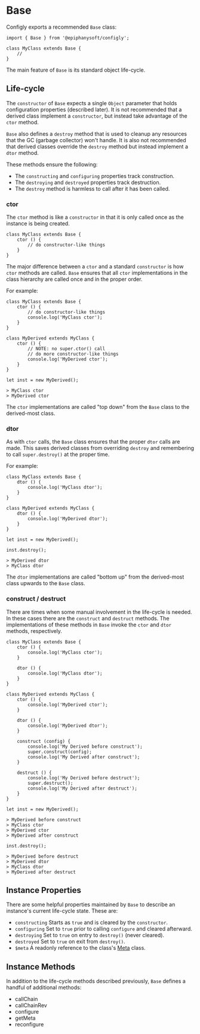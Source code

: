 # Base

Configly exports a recommended `Base` class:

    import { Base } from '@epiphanysoft/configly';
    
    class MyClass extends Base {
        //
    }

The main feature of `Base` is its standard object life-cycle. 

## Life-cycle

The `constructor` of `Base` expects a single `Object` parameter that holds configuration
properties (described later). It is not recommended that a derived class implement a
`constructor`, but instead take advantage of the `ctor` method.

`Base` also defines a `destroy` method that is used to cleanup any resources that the GC
(garbage collector) won't handle. It is also not recommended that derived classes override
the `destroy` method but instead implement a `dtor` method.

These methods ensure the following:

 - The `constructing` and `configuring` properties track construction.
 - The `destroying` and `destroyed` properties track destruction.
 - The `destroy` method is harmless to call after it has been called.

### ctor

The `ctor` method is like a `constructor` in that it is only called once as the instance
is being created.

    class MyClass extends Base {
        ctor () {
            // do constructor-like things
        }
    }

The major difference between a `ctor` and a standard `constructor` is how `ctor` methods
are called. `Base` ensures that all `ctor` implementations in the class hierarchy are
called once and in the proper order.

For example:

    class MyClass extends Base {
        ctor () {
            // do constructor-like things
            console.log('MyClass ctor');
        }
    }

    class MyDerived extends MyClass {
        ctor () {
            // NOTE: no super.ctor() call
            // do more constructor-like things
            console.log('MyDerived ctor');
        }
    }
    
    let inst = new MyDerived();
    
    > MyClass ctor
    > MyDerived ctor

The `ctor` implementations are called "top down" from the `Base` class to the derived-most
class.

### dtor

As with `ctor` calls, the `Base` class ensures that the proper `dtor` calls are made. This
saves derived classes from overriding `destroy` and remembering to call `super.destroy()`
at the proper time.

For example:

    class MyClass extends Base {
        dtor () {
            console.log('MyClass dtor');
        }
    }

    class MyDerived extends MyClass {
        dtor () {
            console.log('MyDerived dtor');
        }
    }
    
    let inst = new MyDerived();
    
    inst.destroy();
    
    > MyDerived dtor
    > MyClass dtor

The `dtor` implementations are called "bottom up" from the derived-most class upwards to
the `Base` class.

### construct / destruct

There are times when some manual involvement in the life-cycle is needed. In these cases
there are the `construct` and `destruct` methods. The implementations of these methods in
`Base` invoke the `ctor` and `dtor` methods, respectively.

    class MyClass extends Base {
        ctor () {
            console.log('MyClass ctor');
        }

        dtor () {
            console.log('MyClass dtor');
        }
    }

    class MyDerived extends MyClass {
        ctor () {
            console.log('MyDerived ctor');
        }
        
        dtor () {
            console.log('MyDerived dtor');
        }
        
        construct (config) {
            console.log('My Derived before construct');
            super.construct(config);
            console.log('My Derived after construct');
        }
        
        destruct () {
            console.log('My Derived before destruct');
            super.destruct();
            console.log('My Derived after destruct');
        }
    }
    
    let inst = new MyDerived();
    
    > MyDerived before construct    
    > MyClass ctor
    > MyDerived ctor
    > MyDerived after construct    

    inst.destroy();

    > MyDerived before destruct    
    > MyDerived dtor
    > MyClass dtor
    > MyDerived after destruct    

## Instance Properties

There are some helpful properties maintained by `Base` to describe an instance's current
life-cycle state. These are:

 - `constructing` Starts as `true` and is cleared by the `constructor`.
 - `configuring` Set to `true` prior to calling `configure` and cleared afterward.
 - `destroying` Set to `true` on entry to `destroy()` (never cleared).
 - `destroyed` Set to `true` on exit from `destroy()`.
 - `$meta` A readonly reference to the class's [Meta](./Meta.md) class.

## Instance Methods

In addition to the life-cycle methods described previously, `Base` defines a handful of
additional methods:

 - callChain
 - callChainRev
 - configure
 - getMeta
 - reconfigure
